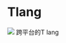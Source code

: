 # Tlang
[![](https://travis-ci.com/Nevermore1994/Tlang.svg?branch=master)](https://travis-ci.com/github/Nevermore1994/Tlang)
跨平台的T lang

